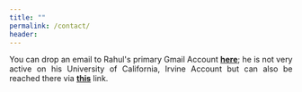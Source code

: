 ```yaml
---
title: ""
permalink: /contact/
header:
---
```


<p style='text-align: justify;'>You can drop an email to Rahul's primary Gmail Account <a href="gopalrahul.rg@gmail.com"><b>here</b></a>; he is not very active on his University of California, Irvine Account but can also be reached there via <a href="rahulg@uci.edu"><b>this</b></a> link.<p>
